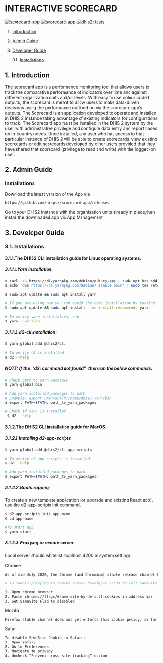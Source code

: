 # INTERACTIVE SCORECARD
[![scorecard-app](https://img.shields.io/endpoint?url=https://dashboard.cypress.io/badge/count/9ps7gr/develop&style=flat&logo=cypress)](https://dashboard.cypress.io/projects/9ps7gr/runs)
[![scorecard-app](https://img.shields.io/endpoint?url=https://dashboard.cypress.io/badge/simple/9ps7gr/develop&style=flat&logo=cypress)](https://dashboard.cypress.io/projects/9ps7gr/runs)
[![dhis2: tests](https://github.com/hisptz/action-tracker-standalone/actions/workflows/tests.yml/badge.svg?branch=develop)](https://github.com/hisptz/action-tracker-standalone/actions/workflows/tests.yml)

1.  [Introduction](#Introduction)

2.  [Admin Guide](#Admin)
3.  [Developer Guide](#Developer)

    3.1. [Installations](#DevInstallation)

## 1. <a name='Introduction'></a>Introduction

The scorecard app is a performance monitoring tool that allows users to track the comparative performance of indicators over time and against different organization units and/or levels. With easy to use colour coded outputs, the scorecard is meant to allow users to make data-driven decisions using the performance outlined on via the scorecard app’s outputs.
The Scorecard is an application developed to operate and installed in DHIS 2 instance taking advantage of existing indicators for configurations to track. The Scorecard app must be installed in the DHIS 2 system by the user with administrative privilege and configure data entry and report based on in-country needs. Once installed, any user who has access to that particular instance of DHIS 2 will be able to create scorecards, view existing scorecards or edit scorecards developed by other users provided that they have shared that scorecard (privilege to read and write) with the logged-on user.

## 2. <a name='Admin'></a>Admin Guide

### <a name='Installations'></a>Installations

Download the latest version of the App via

```
https://github.com/hisptz/scorecard-app/releases
```

Go to your DHIS2 instance with the organisation units already in place,then install the downloaded app via App Management

## 3. <a name='Developer'></a>Developer Guide

### 3.1. <a name='DevInstallation'></a>Installations

#### 3.1.1.The DHIS2 CLI installation guide for Linux operating systems.

##### 3.1.1.1.Yarn installation:

```bash
$ curl -sS https://dl.yarnpkg.com/debian/pubkey.gpg | sudo apt-key add -
$ echo "deb https://dl.yarnpkg.com/debian/ stable main" | sudo tee /etc/apt/sourcechh::s.list.d/yarn.list

$ sudo apt update && sudo apt install yarn

# If you are using nvm you can avoid the node installation by running
$ sudo apt update && sudo apt install --no-install-recommends yarn

# To verify yarn installation, run
$ yarn --version
```

##### 3.1.1.2.d2-cli installation:

```bash
$ yarn global add @dhis2/cli

# To verify d2 is installed
$ d2 --help
```

##### NOTE: If the &nbsp;<strong>"d2: command not found"</strong>&nbsp; then run the below commands:

```bash
# Check path to yarn packages
$ yarn global bin

# Add yarn installed packages to path
# Example: export PATH=$PATH:/home/dhis/.yarn/bin
$ export PATH=$PATH:<path_to_yarn_packages>

# Check if yarn is installed
 $ d2 --help
```

#### 3.1.2.The DHIS2 CLI installation guide for MacOS.

##### 3.1.2.1.Installing d2-app-scripts

```bash
$ yarn global add @dhis2/cli-app-scripts

# To verify d2-app-scripts is installed
$ d2 --help

# Add yarn installed packages to path
$ export PATH=$PATH:<path_to_yarn_packages>

```

##### 3.1.2.2.Bootstrapping

To create a new template application (or upgrade and existing React app), use the d2-app-scripts init command.

```bash
$ d2-app-scripts init app-name
$ cd app-name

#To start app
$ yarn start
```

##### 3.1.2.3.Proxying to remote server

Local server should whitelist
localhost:4200 in system settings
<br>
<br>
Chrome

```bash
As of mid-July 2020, the Chrome (and Chromium) stable release channel has started to disable cross-site cookies by default. Mozilla Firefox has pushed this change to their beta channel and will likely release it to the stable channel soon.

# To enable proxying to remote server developer needs to edit SameSite Cookie Attribute when debugging app or developing app

1. Open chrome browser
2. Paste chrome://flags/#same-site-by-default-cookies in address bar
3. Set SameSite Flag to disabled
```

Mozilla
<br>

```bash
Firefox stable channel does not yet enforce this cookie policy, so for the moment everything should continue to work. Currently there doesn’t appear to be an easy way to disable the policy in Firefox Beta.
```

Safari

```bash
To disable SameSite Cookie in Safari:
1. Open Safari
2. Go to Preferences
3. Navigate to privacy
4. Uncheck “Prevent cross-site tracking” option
```

